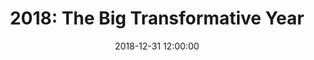 ---
layout: post
title:  "2018: The Big Transformative Year"
date:   2018-12-31 12:00:00
categories: blogs
redirect_to: https://medium.com/p/726e65c8f7d0/
---